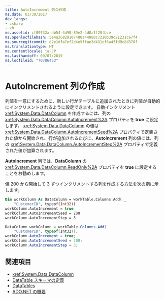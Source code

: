 ```yaml
---
title: AutoIncrement 列の作成
ms.date: 03/30/2017
dev_langs:
- csharp
- vb
ms.assetid: cf09732a-ab54-4d98-89e2-4d0a1f28fbce
ms.openlocfilehash: 5e4a36829107480a44980c7210b39c21231c67f4
ms.sourcegitcommit: d2e1dfa7ef2d4e9ffae3d431cf6a4ffd9c8d378f
ms.translationtype: HT
ms.contentlocale: ja-JP
ms.lasthandoff: 09/07/2019
ms.locfileid: "70786453"
---
```

# <a name="creating-autoincrement-columns"></a>AutoIncrement 列の作成
列値を一意にするために、新しい行がテーブルに追加されたときに列値が自動的にインクリメントされるように設定できます。 自動インクリメント <xref:System.Data.DataColumn> を作成するには、列の <xref:System.Data.DataColumn.AutoIncrement%2A> プロパティを **true** に設定します。 <xref:System.Data.DataColumn> の値は <xref:System.Data.DataColumn.AutoIncrementSeed%2A> プロパティで定義された値から開始され、行が追加されるたびに、**AutoIncrement** 列の値には、列の <xref:System.Data.DataColumn.AutoIncrementStep%2A> プロパティで定義された値が加算されます。  
  
 **AutoIncrement** 列では、**DataColumn** の <xref:System.Data.DataColumn.ReadOnly%2A> プロパティを **true** に設定することをお勧めします。  
  
 値 200 から開始して 3 ずつインクリメントする列を作成する方法を次の例に示します。  
  
```vb  
Dim workColumn As DataColumn = workTable.Columns.Add( _  
    "CustomerID", typeof(Int32))  
workColumn.AutoIncrement = true  
workColumn.AutoIncrementSeed = 200  
workColumn.AutoIncrementStep = 3  
```  
  
```csharp  
DataColumn workColumn = workTable.Columns.Add(  
    "CustomerID", typeof(Int32));  
workColumn.AutoIncrement = true;  
workColumn.AutoIncrementSeed = 200;  
workColumn.AutoIncrementStep = 3;  
```  
  
## <a name="see-also"></a>関連項目

- <xref:System.Data.DataColumn>
- [DataTable スキーマの定義](datatable-schema-definition.md)
- [DataTables](datatables.md)
- [ADO.NET の概要](../ado-net-overview.md)
